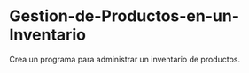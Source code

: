# Gestion-de-Productos-en-un-Inventario
Crea un programa para administrar un inventario de productos.
